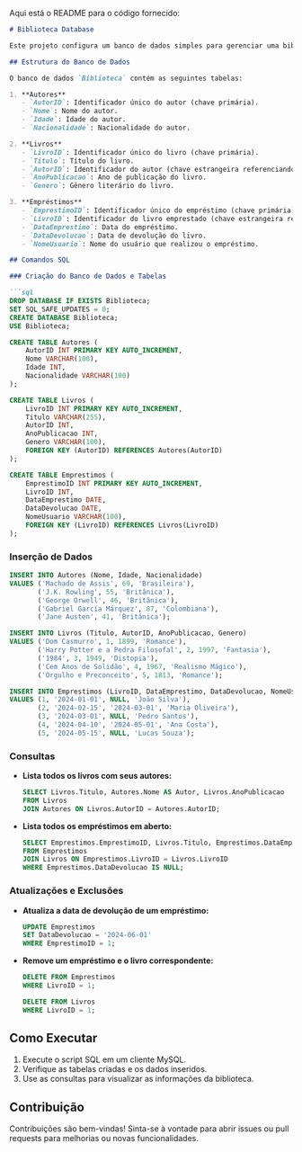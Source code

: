 Aqui está o README para o código fornecido:

```markdown
# Biblioteca Database

Este projeto configura um banco de dados simples para gerenciar uma biblioteca, incluindo autores, livros e empréstimos. Ele permite criar tabelas para armazenar informações sobre autores, livros e seus empréstimos, além de fornecer consultas para visualizar dados e executar operações de atualização e exclusão.

## Estrutura do Banco de Dados

O banco de dados `Biblioteca` contém as seguintes tabelas:

1. **Autores**
   - `AutorID`: Identificador único do autor (chave primária).
   - `Nome`: Nome do autor.
   - `Idade`: Idade do autor.
   - `Nacionalidade`: Nacionalidade do autor.

2. **Livros**
   - `LivroID`: Identificador único do livro (chave primária).
   - `Titulo`: Título do livro.
   - `AutorID`: Identificador do autor (chave estrangeira referenciando `Autores`).
   - `AnoPublicacao`: Ano de publicação do livro.
   - `Genero`: Gênero literário do livro.

3. **Empréstimos**
   - `EmprestimoID`: Identificador único do empréstimo (chave primária).
   - `LivroID`: Identificador do livro emprestado (chave estrangeira referenciando `Livros`).
   - `DataEmprestimo`: Data do empréstimo.
   - `DataDevolucao`: Data de devolução do livro.
   - `NomeUsuario`: Nome do usuário que realizou o empréstimo.

## Comandos SQL

### Criação do Banco de Dados e Tabelas

```sql
DROP DATABASE IF EXISTS Biblioteca;
SET SQL_SAFE_UPDATES = 0;
CREATE DATABASE Biblioteca;
USE Biblioteca;

CREATE TABLE Autores (
    AutorID INT PRIMARY KEY AUTO_INCREMENT,
    Nome VARCHAR(100),
    Idade INT,
    Nacionalidade VARCHAR(100)
);

CREATE TABLE Livros (
    LivroID INT PRIMARY KEY AUTO_INCREMENT,
    Titulo VARCHAR(255),
    AutorID INT,
    AnoPublicacao INT,
    Genero VARCHAR(100),
    FOREIGN KEY (AutorID) REFERENCES Autores(AutorID)
);

CREATE TABLE Emprestimos (
    EmprestimoID INT PRIMARY KEY AUTO_INCREMENT,
    LivroID INT,
    DataEmprestimo DATE,
    DataDevolucao DATE,
    NomeUsuario VARCHAR(100),
    FOREIGN KEY (LivroID) REFERENCES Livros(LivroID)
);
```

### Inserção de Dados

```sql
INSERT INTO Autores (Nome, Idade, Nacionalidade) 
VALUES ('Machado de Assis', 69, 'Brasileira'),
       ('J.K. Rowling', 55, 'Britânica'),
       ('George Orwell', 46, 'Britânica'),
       ('Gabriel García Márquez', 87, 'Colombiana'),
       ('Jane Austen', 41, 'Britânica');

INSERT INTO Livros (Titulo, AutorID, AnoPublicacao, Genero) 
VALUES ('Dom Casmurro', 1, 1899, 'Romance'),
       ('Harry Potter e a Pedra Filosofal', 2, 1997, 'Fantasia'),
       ('1984', 3, 1949, 'Distopia'),
       ('Cem Anos de Solidão', 4, 1967, 'Realismo Mágico'),
       ('Orgulho e Preconceito', 5, 1813, 'Romance');

INSERT INTO Emprestimos (LivroID, DataEmprestimo, DataDevolucao, NomeUsuario) 
VALUES (1, '2024-01-01', NULL, 'João Silva'),
       (2, '2024-02-15', '2024-03-01', 'Maria Oliveira'),
       (3, '2024-03-01', NULL, 'Pedro Santos'),
       (4, '2024-04-10', '2024-05-01', 'Ana Costa'),
       (5, '2024-05-15', NULL, 'Lucas Souza');
```

### Consultas

- **Lista todos os livros com seus autores:**

    ```sql
    SELECT Livros.Titulo, Autores.Nome AS Autor, Livros.AnoPublicacao 
    FROM Livros 
    JOIN Autores ON Livros.AutorID = Autores.AutorID;
    ```

- **Lista todos os empréstimos em aberto:**

    ```sql
    SELECT Emprestimos.EmprestimoID, Livros.Titulo, Emprestimos.DataEmprestimo, Emprestimos.NomeUsuario 
    FROM Emprestimos 
    JOIN Livros ON Emprestimos.LivroID = Livros.LivroID 
    WHERE Emprestimos.DataDevolucao IS NULL;
    ```

### Atualizações e Exclusões

- **Atualiza a data de devolução de um empréstimo:**

    ```sql
    UPDATE Emprestimos 
    SET DataDevolucao = '2024-06-01' 
    WHERE EmprestimoID = 1;
    ```

- **Remove um empréstimo e o livro correspondente:**

    ```sql
    DELETE FROM Emprestimos 
    WHERE LivroID = 1;

    DELETE FROM Livros 
    WHERE LivroID = 1;
    ```

## Como Executar

1. Execute o script SQL em um cliente MySQL.
2. Verifique as tabelas criadas e os dados inseridos.
3. Use as consultas para visualizar as informações da biblioteca.

## Contribuição

Contribuições são bem-vindas! Sinta-se à vontade para abrir issues ou pull requests para melhorias ou novas funcionalidades.
